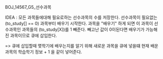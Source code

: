 BOJ_14567_G5_선수과목

IDEA : 모든 과목들에대해 필요로하는 선수과목의 수를 저장한다.
선수과목이 필요없는(to_study[] == 0) 과목부터 배우기 시작한다.
과목을 "배우기" 하게 되면 이 과목이 선수과목인 과목들의 (to_study[X])를 1 빼준다.
빼고난 값이 0이된다면 배우기가 가능해진 과목이므로 큐에 삽입한다.

=> 큐에 삽입할때 몆학기에 배우는지를 알기 위해 새로운 과목을 큐에 넣을떄
현재 배운 과목의 학습학기 정보 + 1 을 같이 넣어준다.